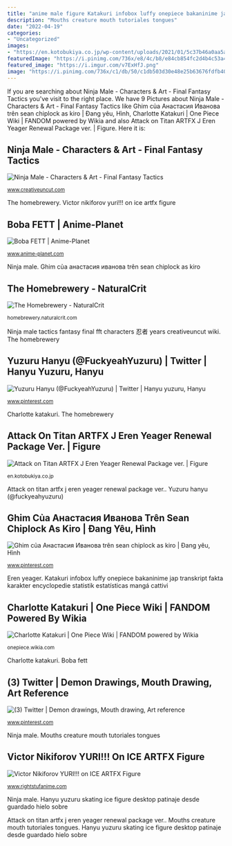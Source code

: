 ```yaml
---
title: "anime male figure Katakuri infobox luffy onepiece bakaninime jap transkript fakta karakter encyclopedie statistik estatísticas mangá cattivi"
description: "Mouths creature mouth tutoriales tongues"
date: "2022-04-19"
categories:
- "Uncategorized"
images:
- "https://en.kotobukiya.co.jp/wp-content/uploads/2021/01/5c37b46a0aa5ae0ba801218c7fb05611e4faa62d.jpg"
featuredImage: "https://i.pinimg.com/736x/e8/4c/b8/e84cb854fc2d4b4c53a423c787d4574d.jpg"
featured_image: "https://i.imgur.com/v7ExHfJ.png"
image: "https://i.pinimg.com/736x/c1/db/50/c1db503d30e48e25b63676fdfb40a98f.jpg"
---
```


If you are searching about Ninja Male - Characters &amp; Art - Final Fantasy Tactics you've visit to the right place. We have 9 Pictures about Ninja Male - Characters &amp; Art - Final Fantasy Tactics like Ghim của Анастасия Иванова trên sean chiplock as kiro | Đang yêu, Hình, Charlotte Katakuri | One Piece Wiki | FANDOM powered by Wikia and also Attack on Titan ARTFX J Eren Yeager Renewal Package ver. | Figure. Here it is:

## Ninja Male - Characters &amp; Art - Final Fantasy Tactics

![Ninja Male - Characters &amp; Art - Final Fantasy Tactics](http://www.creativeuncut.com/gallery-04/art/fft-ninja-male.jpg "Victor nikiforov yuri!!! on ice artfx figure")

<small>www.creativeuncut.com</small>

The homebrewery. Victor nikiforov yuri!!! on ice artfx figure

## Boba FETT | Anime-Planet

![Boba FETT | Anime-Planet](https://www.anime-planet.com/images/characters/boba-fett-73642.jpg "Yuri ice nikiforov victor figure artfx kotobukiya statue artfxj crunchyroll pvc anime figures")

<small>www.anime-planet.com</small>

Ninja male. Ghim của анастасия иванова trên sean chiplock as kiro

## The Homebrewery - NaturalCrit

![The Homebrewery - NaturalCrit](https://i.imgur.com/v7ExHfJ.png "Yuri ice nikiforov victor figure artfx kotobukiya statue artfxj crunchyroll pvc anime figures")

<small>homebrewery.naturalcrit.com</small>

Ninja male tactics fantasy final fft characters 忍者 years creativeuncut wiki. The homebrewery

## Yuzuru Hanyu (@FuckyeahYuzuru) | Twitter | Hanyu Yuzuru, Hanyu

![Yuzuru Hanyu (@FuckyeahYuzuru) | Twitter | Hanyu yuzuru, Hanyu](https://i.pinimg.com/736x/c1/db/50/c1db503d30e48e25b63676fdfb40a98f.jpg "Ninja male tactics fantasy final fft characters 忍者 years creativeuncut wiki")

<small>www.pinterest.com</small>

Charlotte katakuri. The homebrewery

## Attack On Titan ARTFX J Eren Yeager Renewal Package Ver. | Figure

![Attack on Titan ARTFX J Eren Yeager Renewal Package ver. | Figure](https://en.kotobukiya.co.jp/wp-content/uploads/2021/01/5c37b46a0aa5ae0ba801218c7fb05611e4faa62d.jpg "Attack on titan artfx j eren yeager renewal package ver.")

<small>en.kotobukiya.co.jp</small>

Attack on titan artfx j eren yeager renewal package ver.. Yuzuru hanyu (@fuckyeahyuzuru)

## Ghim Của Анастасия Иванова Trên Sean Chiplock As Kiro | Đang Yêu, Hình

![Ghim của Анастасия Иванова trên sean chiplock as kiro | Đang yêu, Hình](https://i.pinimg.com/736x/48/82/69/48826926dde5489690ecaa33add83593.jpg "Attack on titan artfx j eren yeager renewal package ver.")

<small>www.pinterest.com</small>

Eren yeager. Katakuri infobox luffy onepiece bakaninime jap transkript fakta karakter encyclopedie statistik estatísticas mangá cattivi

## Charlotte Katakuri | One Piece Wiki | FANDOM Powered By Wikia

![Charlotte Katakuri | One Piece Wiki | FANDOM powered by Wikia](https://vignette.wikia.nocookie.net/onepiece/images/2/2e/Charlotte_Katakuri_Anime_Infobox.png/revision/latest?cb=20180211132955 "Charlotte katakuri")

<small>onepiece.wikia.com</small>

Charlotte katakuri. Boba fett

## (3) Twitter | Demon Drawings, Mouth Drawing, Art Reference

![(3) Twitter | Demon drawings, Mouth drawing, Art reference](https://i.pinimg.com/736x/e8/4c/b8/e84cb854fc2d4b4c53a423c787d4574d.jpg "Victor nikiforov yuri!!! on ice artfx figure")

<small>www.pinterest.com</small>

Ninja male. Mouths creature mouth tutoriales tongues

## Victor Nikiforov YURI!!! On ICE ARTFX Figure

![Victor Nikiforov YURI!!! on ICE ARTFX Figure](https://www.rightstufanime.com/images/productImages/4934054784868_figure-victor-nikiforov-yuri-on-ice-artfx-altD.jpg "Ghim của анастасия иванова trên sean chiplock as kiro")

<small>www.rightstufanime.com</small>

Ninja male. Hanyu yuzuru skating ice figure desktop patinaje desde guardado hielo sobre

Attack on titan artfx j eren yeager renewal package ver.. Mouths creature mouth tutoriales tongues. Hanyu yuzuru skating ice figure desktop patinaje desde guardado hielo sobre
